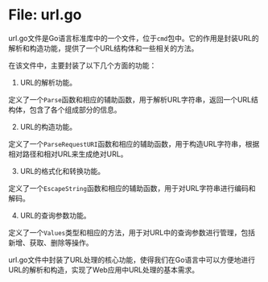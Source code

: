 # File: url.go

url.go文件是Go语言标准库中的一个文件，位于`cmd`包中。它的作用是封装URL的解析和构造功能，提供了一个URL结构体和一些相关的方法。

在该文件中，主要封装了以下几个方面的功能：

1. URL的解析功能。

定义了一个`Parse`函数和相应的辅助函数，用于解析URL字符串，返回一个URL结构体，包含了各个组成部分的信息。

2. URL的构造功能。

定义了一个`ParseRequestURI`函数和相应的辅助函数，用于构造URL字符串，根据相对路径和相对URL来生成绝对URL。

3. URL的格式化和转换功能。

定义了一个`EscapeString`函数和相应的辅助函数，用于对URL字符串进行编码和解码。

4. URL的查询参数功能。

定义了一个`Values`类型和相应的方法，用于对URL中的查询参数进行管理，包括新增、获取、删除等操作。

url.go文件中封装了URL处理的核心功能，使得我们在Go语言中可以方便地进行URL的解析和构造，实现了Web应用中URL处理的基本需求。

